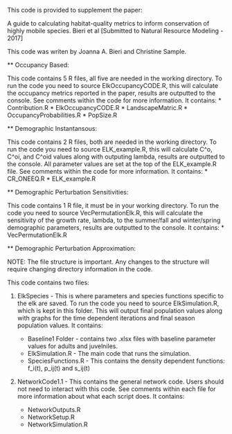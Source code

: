 This code is provided to supplement the paper:

A guide to calculating habitat-quality metrics to inform conservation of highly mobile species. Bieri et al [Submitted to Natural Resource Modeling - 2017]

This code was writen by Joanna A. Bieri and Christine Sample.


** Occupancy Based:

This code contains 5 R files, all five are needed in the working directory. To run the code you need to source ElkOccupancyCODE.R, this will calculate the occupancy metrics reported in the paper, results are outputted to the console. See comments within the code for more information. It contains:
	* Contribution.R
	* ElkOccupancyCODE.R
	* LandscapeMatric.R
	* OccupancyProbabilities.R
	* PopSize.R



** Demographic Instantansous:

This code contains 2 R files, both are needed in the working directory. To run the code you need to source ELK_example.R, this will calculate C^o, C^oi, and C^oid values along with outputing lambda, results are outputted to the console. All parameter values are set at the top of the ELK_example.R file. See comments within the code for more information. It contains:
	* CR_ONEEQ.R
	* ELK_example.R



** Demographic Perturbation Sensitivities:

This code contains 1 R file, it must be in your working directory. To run the code you need to source VecPermutationElk.R, this will calculate the sensitivity of the growth rate, lambda, to the summer/fall and winter/spring demographic parameters, results are outputted to the console. It contains:
	* VecPermutationElk.R


** Demographic Perturbation Approximation:

NOTE: The file structure is important. Any changes to the structure will require changing directory information in the code.

This code contains two files:

1. ElkSpecies - This is where parameters and species functions specific to the elk are saved. To run the code you need to source ElkSimulation.R, which is kept in this folder. This will output final population values along with graphs for the time dependent iterations and final season population values. It contains:
	* Baseline1 Folder - contains two .xlsx files with baseline parameter values for adults and juvelniles.
	* ElkSimulation.R - The main code that runs the simulation.
	* SpeciesFunctions.R - This contains the density dependent functions: f_i(t), p_ij(t) and s_ij(t)


2. NetworkCode1.1 - This contains the general network code. Users should not need to interact with this code. See comments within each file for more information about what each script does. It contains:
	* NetworkOutputs.R
	* NetworkSetup.R
	* NetworkSimulation.R
